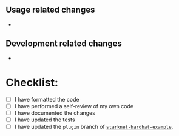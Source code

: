 ## Usage related changes
- 

## Development related changes
- 

# Checklist:

- [ ] I have formatted the code
- [ ] I have performed a self-review of my own code
- [ ] I have documented the changes
- [ ] I have updated the tests
- [ ] I have updated the `plugin` branch of [`starknet-hardhat-example`](https://github.com/Shard-Labs/starknet-hardhat-example).
